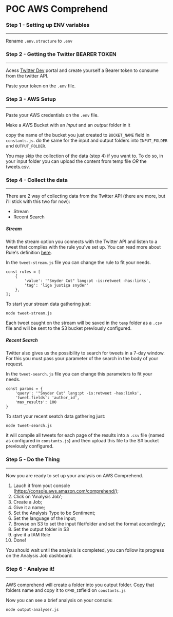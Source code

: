 # POC AWS Comprehend

### Step 1 - Setting up ENV variables
--------------------
Rename `.env.structure` to `.env`

### Step 2 - Getting the Twitter BEARER TOKEN
--------------------
Acess [Twitter Dev](https://developer.twitter.com/) portal and create yourself a Bearer token to consume from the twitter API.

Paste your token on the `.env` file.

### Step 3 - AWS Setup
--------------------

Paste your AWS credentials on the `.env` file.

Make a AWS Bucket with an *Input* and an *output* folder in it

copy the name of the bucket you just created to `BUCKET_NAME` field in `constants.js`.
do the same for the input and output folders into `INPUT_FOLDER` and `OUTPUT_FOLDER`.

You may skip the collection of the data (step 4) if you want to.
To do so, in your input folder you can upload the content from temp file *OR* the tweets.csv.

### Step 4 - Collect the data
--------------------
There are 2 way of collecting data from the Twitter API (there are more, but i'll stick with this two for now):

- Stream
- Recent Search

##### Stream
With the stream option you connects with the Twitter API and listen to a tweet that complies with the rule you've set up.
You can read more about Rule's definition [here](https://developer.twitter.com/en/docs/twitter-api/tweets/filtered-stream/integrate/build-a-rule).

In the `tweet-stream.js` file you can change the rule to fit your needs.

```
const rules = [
    {
        'value': '"Snyder Cut" lang:pt -is:retweet -has:links',
        'tag': 'liga justiça snyder'
    },
];
```

To start your stream data gathering just:
```
node tweet-stream.js
```

Each tweet caught on the stream will be saved in the `temp` folder as a `.csv` file and will be sent to the S3 bucket previously configured.

##### Recent Search
Twitter also gives us the possibility to search for tweets in a 7-day window.
For this you must pass your parameter of the search in the body of your request.

In the `tweet-search.js` file you can change this parameters to fit your needs.

```
const params = {
    'query': '"Snyder Cut" lang:pt -is:retweet -has:links',
    'tweet.fields': 'author_id',
    'max_results': 100
}
```

To start your recent seatch data gathering just:
```
node tweet-search.js
```

it will compile all tweets for each page of the results into a `.csv` file (named as configured in `constants.js`) and then upload this file to the S# bucket previously configured.

### Step 5 - Do the Thing
--------------------
Now you are ready to set up your analysis on AWS Comprehend.

1. Lauch it from yout console (https://console.aws.amazon.com/comprehend/);
2. Click on 'Analysis Job';
3. Create a Job;
4. Give it a name;
5. Set the Analysis Type to be Sentiment;
6. Set the language of the input;
7. Browse on S3 to set the input file/folder and set the format accordingly;
8. Set the output folder in S3
9. give it a IAM Role
10. Done!

You should wait until the analysis is completed, you can follow its progress on the Analysis Job dashboard.

### Step 6 - Analyse it!
--------------------
AWS comprehend will create a folder into you output folder.
Copy that folders name and copy it to `CPHD_ID`field on `constants.js`

Now you can see a brief analysis on your console:

```
node output-analyser.js
```



